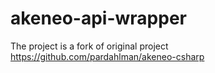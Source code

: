 # akeneo-api-wrapper

The project is a fork of original project 
https://github.com/pardahlman/akeneo-csharp